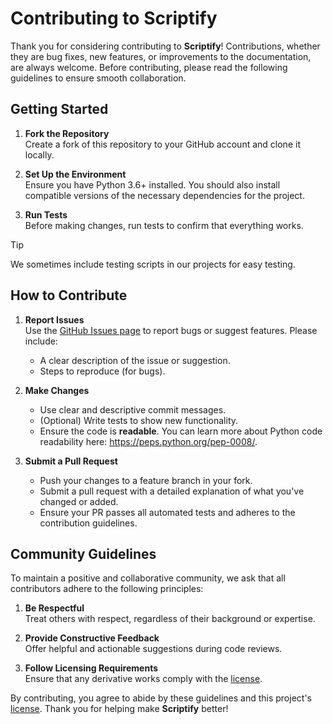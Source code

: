 # Contributing to Scriptify

Thank you for considering contributing to **Scriptify**! Contributions, whether they are bug fixes, new features, or improvements to the documentation, are always welcome. Before contributing, please read the following guidelines to ensure smooth collaboration.

## Getting Started

1. **Fork the Repository**  
   Create a fork of this repository to your GitHub account and clone it locally.

2. **Set Up the Environment**  
   Ensure you have Python 3.6+ installed. You should also install compatible versions of the necessary dependencies for the project.

3. **Run Tests**  
   Before making changes, run tests to confirm that everything works.

> [!TIP]
> We sometimes include testing scripts in our projects for easy testing.

## How to Contribute

1. **Report Issues**  
   Use the [GitHub Issues page](https://github.com/Infinitode/Scriptify/issues) to report bugs or suggest features. Please include:
   - A clear description of the issue or suggestion.
   - Steps to reproduce (for bugs).

2. **Make Changes**  
   - Use clear and descriptive commit messages.
   - (Optional) Write tests to show new functionality.
   - Ensure the code is **readable**. You can learn more about Python code readability here: https://peps.python.org/pep-0008/.

3. **Submit a Pull Request**  
   - Push your changes to a feature branch in your fork.
   - Submit a pull request with a detailed explanation of what you've changed or added.
   - Ensure your PR passes all automated tests and adheres to the contribution guidelines.

## Community Guidelines

To maintain a positive and collaborative community, we ask that all contributors adhere to the following principles:

1. **Be Respectful**  
   Treat others with respect, regardless of their background or expertise. 

2. **Provide Constructive Feedback**  
   Offer helpful and actionable suggestions during code reviews.

3. **Follow Licensing Requirements**  
   Ensure that any derivative works comply with the [license](https://github.com/infinitode/Scriptify/blob/main/LICENSE).

By contributing, you agree to abide by these guidelines and this project's [license](https://github.com/infinitode/Scriptify/blob/main/LICENSE). Thank you for helping make **Scriptify** better!

